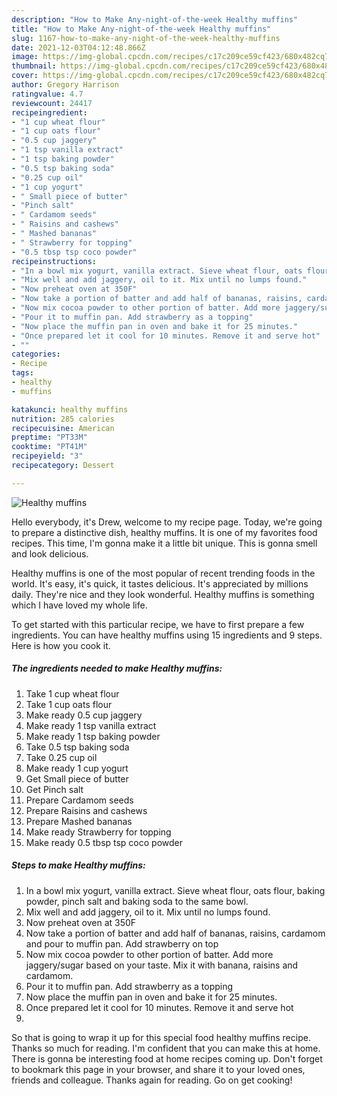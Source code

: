 ```yaml
---
description: "How to Make Any-night-of-the-week Healthy muffins"
title: "How to Make Any-night-of-the-week Healthy muffins"
slug: 1167-how-to-make-any-night-of-the-week-healthy-muffins
date: 2021-12-03T04:12:48.866Z
image: https://img-global.cpcdn.com/recipes/c17c209ce59cf423/680x482cq70/healthy-muffins-recipe-main-photo.jpg
thumbnail: https://img-global.cpcdn.com/recipes/c17c209ce59cf423/680x482cq70/healthy-muffins-recipe-main-photo.jpg
cover: https://img-global.cpcdn.com/recipes/c17c209ce59cf423/680x482cq70/healthy-muffins-recipe-main-photo.jpg
author: Gregory Harrison
ratingvalue: 4.7
reviewcount: 24417
recipeingredient:
- "1 cup wheat flour"
- "1 cup oats flour"
- "0.5 cup jaggery"
- "1 tsp vanilla extract"
- "1 tsp baking powder"
- "0.5 tsp baking soda"
- "0.25 cup oil"
- "1 cup yogurt"
- " Small piece of butter"
- "Pinch salt"
- " Cardamom seeds"
- " Raisins and cashews"
- " Mashed bananas"
- " Strawberry for topping"
- "0.5 tbsp tsp coco powder"
recipeinstructions:
- "In a bowl mix yogurt, vanilla extract. Sieve wheat flour, oats flour, baking powder, pinch salt and baking soda to the same bowl."
- "Mix well and add jaggery, oil to it. Mix until no lumps found."
- "Now preheat oven at 350F"
- "Now take a portion of batter and add half of bananas, raisins, cardamom and pour to muffin pan. Add strawberry on top"
- "Now mix cocoa powder to other portion of batter. Add more jaggery/sugar based on your taste. Mix it with banana, raisins and cardamom."
- "Pour it to muffin pan. Add strawberry as a topping"
- "Now place the muffin pan in oven and bake it for 25 minutes."
- "Once prepared let it cool for 10 minutes. Remove it and serve hot"
- ""
categories:
- Recipe
tags:
- healthy
- muffins

katakunci: healthy muffins 
nutrition: 285 calories
recipecuisine: American
preptime: "PT33M"
cooktime: "PT41M"
recipeyield: "3"
recipecategory: Dessert

---
```



![Healthy muffins](https://img-global.cpcdn.com/recipes/c17c209ce59cf423/680x482cq70/healthy-muffins-recipe-main-photo.jpg)

Hello everybody, it's Drew, welcome to my recipe page. Today, we're going to prepare a distinctive dish, healthy muffins. It is one of my favorites food recipes. This time, I'm gonna make it a little bit unique. This is gonna smell and look delicious.



Healthy muffins is one of the most popular of recent trending foods in the world. It's easy, it's quick, it tastes delicious. It's appreciated by millions daily. They're nice and they look wonderful. Healthy muffins is something which I have loved my whole life.


To get started with this particular recipe, we have to first prepare a few ingredients. You can have healthy muffins using 15 ingredients and 9 steps. Here is how you cook it.

<!--inarticleads1-->

##### The ingredients needed to make Healthy muffins:

1. Take 1 cup wheat flour
1. Take 1 cup oats flour
1. Make ready 0.5 cup jaggery
1. Make ready 1 tsp vanilla extract
1. Make ready 1 tsp baking powder
1. Take 0.5 tsp baking soda
1. Take 0.25 cup oil
1. Make ready 1 cup yogurt
1. Get  Small piece of butter
1. Get Pinch salt
1. Prepare  Cardamom seeds
1. Prepare  Raisins and cashews
1. Prepare  Mashed bananas
1. Make ready  Strawberry for topping
1. Make ready 0.5 tbsp tsp coco powder




<!--inarticleads2-->

##### Steps to make Healthy muffins:

1. In a bowl mix yogurt, vanilla extract. Sieve wheat flour, oats flour, baking powder, pinch salt and baking soda to the same bowl.
1. Mix well and add jaggery, oil to it. Mix until no lumps found.
1. Now preheat oven at 350F
1. Now take a portion of batter and add half of bananas, raisins, cardamom and pour to muffin pan. Add strawberry on top
1. Now mix cocoa powder to other portion of batter. Add more jaggery/sugar based on your taste. Mix it with banana, raisins and cardamom.
1. Pour it to muffin pan. Add strawberry as a topping
1. Now place the muffin pan in oven and bake it for 25 minutes.
1. Once prepared let it cool for 10 minutes. Remove it and serve hot
1. 




So that is going to wrap it up for this special food healthy muffins recipe. Thanks so much for reading. I'm confident that you can make this at home. There is gonna be interesting food at home recipes coming up. Don't forget to bookmark this page in your browser, and share it to your loved ones, friends and colleague. Thanks again for reading. Go on get cooking!
